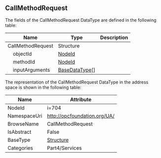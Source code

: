 <!-- datatype -->
## CallMethodRequest
  
<!-- end of description -->
The fields of the CallMethodRequest DataType are defined in the following table:  

|Name|Type|Description|
|---|---|---|
|CallMethodRequest|Structure||
|&nbsp;&nbsp;&nbsp;&nbsp;objectId|[NodeId](../../../Part3/DataTypes/NodeId/readme.md)||
|&nbsp;&nbsp;&nbsp;&nbsp;methodId|[NodeId](../../../Part3/DataTypes/NodeId/readme.md)||
|&nbsp;&nbsp;&nbsp;&nbsp;inputArguments|[BaseDataType](../../../Part3/DataTypes/BaseDataType/readme.md)[]||

The representation of the CallMethodRequest DataType in the address space is shown in the following table:  

|Name|Attribute|
|---|---|
|NodeId|i=704|
|NamespaceUri|http://opcfoundation.org/UA/|
|BrowseName|CallMethodRequest|
|IsAbstract|False|
|BaseType|[Structure](../../../Part3/DataTypes/Structure/readme.md)|
|Categories|Part4/Services|

